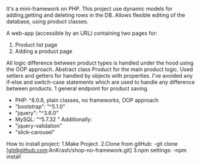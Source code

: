 It's a mini-framework on PHP.
This project use dynamic models for adding,getting and deleting rows in the DB.
Allows flexible editing of the database, using product classes.

A web-app (accessible by an URL) containing two pages for:

1. Product list page
2. Adding a product page

All logic difference between product types is handled under the hood using the OOP approach.
Abstract class Product for the main product logic. Used setters and
getters for handled by objects with properties. I've avoided any if-else and switch-case statements which are used to
handle any difference between products. 1 general endpoint for product saving.

- PHP: ^8.0.8, plain classes, no frameworks, OOP approach
- "bootstrap": "^5.1.0"
- "jquery": "^3.6.0"
- MySQL: "^5.7.32 "
Additionally:
- "jquery-validation"
- "slick-carousel"

How to install project:
1.Make Project.
2.Clone from gitHub:
-git clone [git@github.com:AnKrash/shop-no-framework.git]
3.npm settings:
-npm install
 